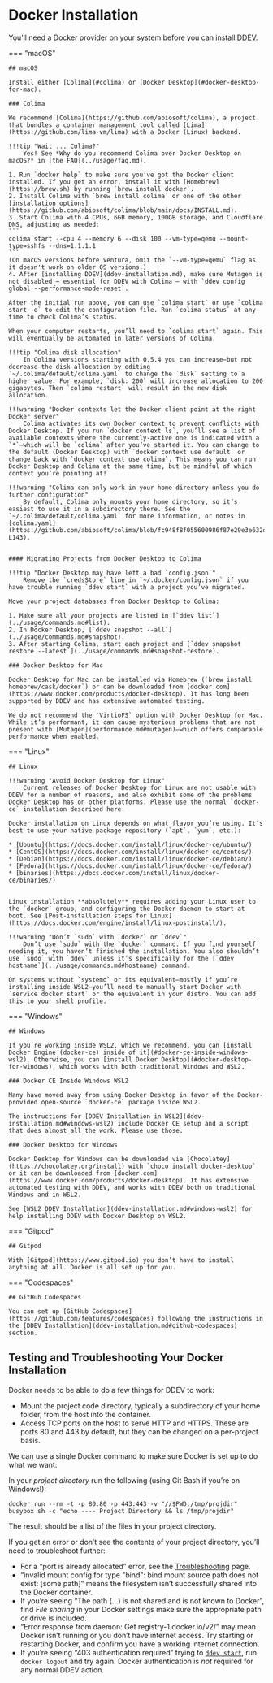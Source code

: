 # Docker Installation

You’ll need a Docker provider on your system before you can [install DDEV](ddev-installation.md).

=== "macOS"

    ## macOS

    Install either [Colima](#colima) or [Docker Desktop](#docker-desktop-for-mac).

    ### Colima

    We recommend [Colima](https://github.com/abiosoft/colima), a project that bundles a container management tool called [Lima](https://github.com/lima-vm/lima) with a Docker (Linux) backend.

    !!!tip "Wait ... Colima?"
        Yes! See *Why do you recommend Colima over Docker Desktop on macOS?* in [the FAQ](../usage/faq.md).

    1. Run `docker help` to make sure you’ve got the Docker client installed. If you get an error, install it with [Homebrew](https://brew.sh) by running `brew install docker`.
    2. Install Colima with `brew install colima` or one of the other [installation options](https://github.com/abiosoft/colima/blob/main/docs/INSTALL.md).
    3. Start Colima with 4 CPUs, 6GB memory, 100GB storage, and Cloudflare DNS, adjusting as needed:
    ```
    colima start --cpu 4 --memory 6 --disk 100 --vm-type=qemu --mount-type=sshfs --dns=1.1.1.1
    ```
    (On macOS versions before Ventura, omit the `--vm-type=qemu` flag as it doesn't work on older OS versions.)
    4. After [installing DDEV](ddev-installation.md), make sure Mutagen is not disabled — essential for DDEV with Colima — with `ddev config global --performance-mode-reset`.

    After the initial run above, you can use `colima start` or use `colima start -e` to edit the configuration file. Run `colima status` at any time to check Colima’s status.

    When your computer restarts, you’ll need to `colima start` again. This will eventually be automated in later versions of Colima.

    !!!tip "Colima disk allocation"
        In Colima versions starting with 0.5.4 you can increase—but not decrease—the disk allocation by editing `~/.colima/default/colima.yaml` to change the `disk` setting to a higher value. For example, `disk: 200` will increase allocation to 200 gigabytes. Then `colima restart` will result in the new disk allocation.

    !!!warning "Docker contexts let the Docker client point at the right Docker server"
        Colima activates its own Docker context to prevent conflicts with Docker Desktop. If you run `docker context ls`, you’ll see a list of available contexts where the currently-active one is indicated with a `*`—which will be `colima` after you’ve started it. You can change to the default (Docker Desktop) with `docker context use default` or change back with `docker context use colima`. This means you can run Docker Desktop and Colima at the same time, but be mindful of which context you’re pointing at!

    !!!warning "Colima can only work in your home directory unless you do further configuration"
        By default, Colima only mounts your home directory, so it’s easiest to use it in a subdirectory there. See the `~/.colima/default/colima.yaml` for more information, or notes in [colima.yaml](https://github.com/abiosoft/colima/blob/fc948f8f055600986f87e29e3e632daf56ac8774/embedded/defaults/colima.yaml#L130-L143).


    #### Migrating Projects from Docker Desktop to Colima

    !!!tip "Docker Desktop may have left a bad `config.json`"
        Remove the `credsStore` line in `~/.docker/config.json` if you have trouble running `ddev start` with a project you’ve migrated.

    Move your project databases from Docker Desktop to Colima:

    1. Make sure all your projects are listed in [`ddev list`](../usage/commands.md#list).
    2. In Docker Desktop, [`ddev snapshot --all`](../usage/commands.md#snapshot).
    3. After starting Colima, start each project and [`ddev snapshot restore --latest`](../usage/commands.md#snapshot-restore).

    ### Docker Desktop for Mac

    Docker Desktop for Mac can be installed via Homebrew (`brew install homebrew/cask/docker`) or can be downloaded from [docker.com](https://www.docker.com/products/docker-desktop). It has long been supported by DDEV and has extensive automated testing.

    We do not recommend the `VirtioFS` option with Docker Desktop for Mac. While it’s performant, it can cause mysterious problems that are not present with [Mutagen](performance.md#mutagen)—which offers comparable performance when enabled.

=== "Linux"

    ## Linux

    !!!warning "Avoid Docker Desktop for Linux"
        Current releases of Docker Desktop for Linux are not usable with DDEV for a number of reasons, and also exhibit some of the problems Docker Desktop has on other platforms. Please use the normal `docker-ce` installation described here.

    Docker installation on Linux depends on what flavor you’re using. It’s best to use your native package repository (`apt`, `yum`, etc.):

    * [Ubuntu](https://docs.docker.com/install/linux/docker-ce/ubuntu/)
    * [CentOS](https://docs.docker.com/install/linux/docker-ce/centos/)
    * [Debian](https://docs.docker.com/install/linux/docker-ce/debian/)
    * [Fedora](https://docs.docker.com/install/linux/docker-ce/fedora/)
    * [binaries](https://docs.docker.com/install/linux/docker-ce/binaries/)


    Linux installation **absolutely** requires adding your Linux user to the `docker` group, and configuring the Docker daemon to start at boot. See [Post-installation steps for Linux](https://docs.docker.com/engine/install/linux-postinstall/).

    !!!warning "Don’t `sudo` with `docker` or `ddev`"
        Don’t use `sudo` with the `docker` command. If you find yourself needing it, you haven’t finished the installation. You also shouldn’t use `sudo` with `ddev` unless it’s specifically for the [`ddev hostname`](../usage/commands.md#hostname) command.

    On systems without `systemd` or its equivalent—mostly if you’re installing inside WSL2—you’ll need to manually start Docker with `service docker start` or the equivalent in your distro. You can add this to your shell profile.

=== "Windows"

    ## Windows

    If you’re working inside WSL2, which we recommend, you can [install Docker Engine (docker-ce) inside of it](#docker-ce-inside-windows-wsl2). Otherwise, you can [install Docker Desktop](#docker-desktop-for-windows), which works with both traditional Windows and WSL2.

    ### Docker CE Inside Windows WSL2

    Many have moved away from using Docker Desktop in favor of the Docker-provided open-source `docker-ce` package inside WSL2.

    The instructions for [DDEV Installation in WSL2](ddev-installation.md#windows-wsl2) include Docker CE setup and a script that does almost all the work. Please use those.

    ### Docker Desktop for Windows

    Docker Desktop for Windows can be downloaded via [Chocolatey](https://chocolatey.org/install) with `choco install docker-desktop` or it can be downloaded from [docker.com](https://www.docker.com/products/docker-desktop). It has extensive automated testing with DDEV, and works with DDEV both on traditional Windows and in WSL2.

    See [WSL2 DDEV Installation](ddev-installation.md#windows-wsl2) for help installing DDEV with Docker Desktop on WSL2.

=== "Gitpod"

    ## Gitpod

    With [Gitpod](https://www.gitpod.io) you don’t have to install anything at all. Docker is all set up for you.

=== "Codespaces"

    ## GitHub Codespaces

    You can set up [GitHub Codespaces](https://github.com/features/codespaces) following the instructions in the [DDEV Installation](ddev-installation.md#github-codespaces) section.

<a name="troubleshooting"></a>

## Testing and Troubleshooting Your Docker Installation

Docker needs to be able to do a few things for DDEV to work:

* Mount the project code directory, typically a subdirectory of your home folder, from the host into the container.
* Access TCP ports on the host to serve HTTP and HTTPS. These are ports 80 and 443 by default, but they can be changed on a per-project basis.

We can use a single Docker command to make sure Docker is set up to do what we want:

In your *project directory* run the following (using Git Bash if you’re on Windows!):

```
docker run --rm -t -p 80:80 -p 443:443 -v "//$PWD:/tmp/projdir" busybox sh -c "echo ---- Project Directory && ls /tmp/projdir"
```

The result should be a list of the files in your project directory.

If you get an error or don’t see the contents of your project directory, you’ll need to troubleshoot further:

* For a “port is already allocated” error, see the [Troubleshooting](../usage/troubleshooting.md#web-server-ports-already-occupied) page.
* “invalid mount config for type "bind": bind mount source path does not exist: [some path]” means the filesystem isn’t successfully shared into the Docker container.
* If you’re seeing “The path (...) is not shared and is not known to Docker”, find *File sharing* in your Docker settings make sure the appropriate path or drive is included.
* “Error response from daemon: Get registry-1.docker.io/v2/” may mean Docker isn’t running or you don’t have internet access. Try starting or restarting Docker, and confirm you have a working internet connection.
* If you’re seeing “403 authentication required” trying to [`ddev start`](../usage/commands.md#start), run `docker logout` and try again. Docker authentication is *not* required for any normal DDEV action.
